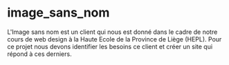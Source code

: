 # image_sans_nom
L'Image sans nom est un client qui nous est donné dans le cadre de notre cours de web design à la Haute Ecole de la Province de Liège (HEPL). Pour ce projet nous devons identifier les besoins ce client et créer un site qui répond à ces derniers.
